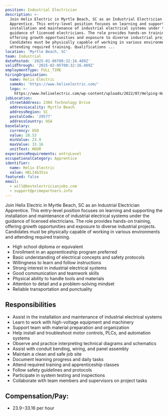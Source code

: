 ```yaml
---
position: Industrial Electrician
description: >-
  Join Helix Electric in Myrtle Beach, SC as an Industrial Electrician
  Apprentice. This entry-level position focuses on learning and supporting the
  installation and maintenance of industrial electrical systems under the
  guidance of licensed electricians. The role provides hands-on training,
  offering growth opportunities and exposure to diverse industrial projects.
  Candidates must be physically capable of working in various environments and
  attending required training. Qualifications ...
location: 'Myrtle Beach, SC'
team: Industrial
datePosted: '2025-01-06T00:32:16.489Z'
validThrough: '2025-02-05T00:32:16.489Z'
employmentType: FULL_TIME
hiringOrganization:
  name: Helix Electric
  sameAs: 'https://www.helixelectric.com/'
  logo: >-
    https://www.helixelectric.com/wp-content/uploads/2022/07/Helping-Hands-Logo_Blue-e1656694113799.jpg
jobLocation:
  streetAddress: 2304 Technology Drive
  addressLocality: Myrtle Beach
  addressRegion: SC
  postalCode: '29577'
  addressCountry: USA
baseSalary:
  currency: USD
  value: 28.53
  minValue: 23.9
  maxValue: 33.16
  unitText: HOUR
experienceRequirements: entryLevel
occupationalCategory: Apprentice
identifier:
  name: Helix Electric
  value: HELI4b35zu
featured: false
email:
  - will@bestelectricianjobs.com
  - support@primepartners.info
---
```



Join Helix Electric in Myrtle Beach, SC as an Industrial Electrician Apprentice. This entry-level position focuses on learning and supporting the installation and maintenance of industrial electrical systems under the guidance of licensed electricians. The role provides hands-on training, offering growth opportunities and exposure to diverse industrial projects. Candidates must be physically capable of working in various environments and attending required training.

- High school diploma or equivalent
- Enrollment in an apprenticeship program preferred
- Basic understanding of electrical concepts and safety protocols
- Willingness to learn and follow instructions
- Strong interest in industrial electrical systems
- Good communication and teamwork skills
- Physical ability to handle tools and materials
- Attention to detail and a problem-solving mindset
- Reliable transportation and punctuality

## Responsibilities

- Assist in the installation and maintenance of industrial electrical systems
- Learn to work with high-voltage equipment and machinery
- Support team with material preparation and organization
- Help install and troubleshoot motor controls, PLCs, and automation systems
- Observe and practice interpreting technical diagrams and schematics
- Assist with conduit bending, wiring, and panel assembly
- Maintain a clean and safe job site
- Document learning progress and daily tasks
- Attend required training and apprenticeship classes
- Follow safety guidelines and protocols
- Participate in system testing and inspections
- Collaborate with team members and supervisors on project tasks


## Compensation/Pay:

- $23.9-$33.16 per hour
